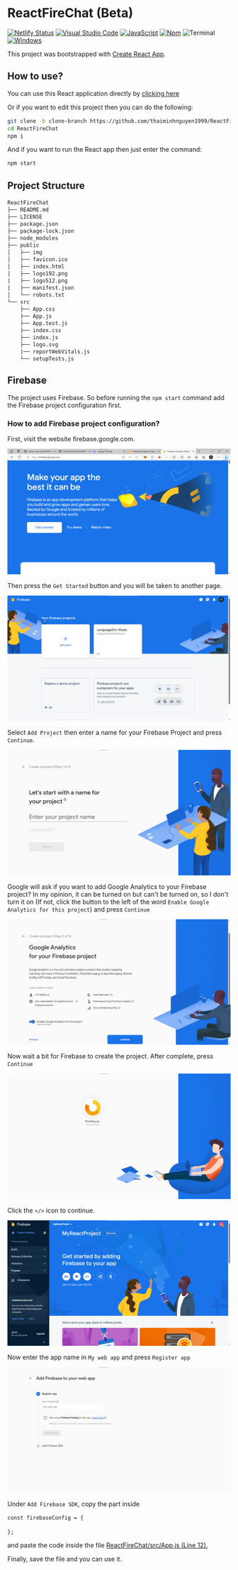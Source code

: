 # ReactFireChat (Beta)

[![Netlify Status](https://api.netlify.com/api/v1/badges/9a181807-27ec-4c35-947c-f5966b7c7f04/deploy-status)](https://app.netlify.com/sites/reactfirechat-test/deploys) [![Visual Studio Code](https://img.shields.io/badge/--007ACC?logo=visual%20studio%20code&logoColor=ffffff)](https://code.visualstudio.com/) [![JavaScript](https://img.shields.io/badge/--F7DF1E?logo=javascript&logoColor=000)](https://www.javascript.com/) [![Npm](https://badgen.net/badge/icon/npm?icon=npm&label)](https://https://npmjs.com/) ![Terminal](https://badgen.net/badge/icon/terminal?icon=terminal&label) [![Windows](https://badgen.net/badge/icon/windows?icon=windows&label)](https://microsoft.com/windows/)

This project was bootstrapped with [Create React App](https://github.com/facebook/create-react-app).

## How to use?

You can use this React application directly by [clicking here](https://reactfirechat-test.netlify.app)

Or if you want to edit this project then you can do the following:

```sh
git clone -b clone-branch https://github.com/thaiminhnguyen1999/ReactFireChat
cd ReactFireChat
npm i
```

And if you want to run the React app then just enter the command:

```sh
npm start
```

## Project Structure

```
ReactFireChat
├── README.md
├── LICENSE
├── package.json
├── package-lock.json
├── node_modules
├── public
│   ├── img
│   ├── favicon.ico
│   ├── index.html
|   ├── logo192.png
|   ├── logo512.png
|   ├── manifest.json
│   └── robots.txt
└── src
    ├── App.css
    ├── App.js
    ├── App.test.js
    ├── index.css
    ├── index.js
    ├── logo.svg
    |── reportWebVitals.js
    └── setupTests.js
```

## Firebase
The project uses Firebase. So before running the `npm start` command add the Firebase project configuration first.

### How to add Firebase project configuration?

First, visit the website firebase.google.com.

<img src='./public/img/z4625828859374_8978935b2bc94bcf322a74c1c547b9a1.jpg'>

Then press the `Get Started` button and you will be taken to another page.

<img src='./public/img/z4625857464480_cc3f9d98a28b99933279d0e87c58b6e1.jpg'>

Select `Add Project` then enter a name for your Firebase Project and press `Continue`.

<img src='./public/img/z4625857464718_73bd24b20c2a5df8c48fcd9d33b2ee4a.jpg'>

Google will ask if you want to add Google Analytics to your Firebase project? In my opinion, it can be turned on but can't be turned on, so I don't turn it on (If not, click the button to the left of the word `Enable Google Analytics for this project`) and press `Continue`

<img src='./public/img/z4625857464471_e625629e54bfbb19097d78f4106dc0a2.jpg'>

Now wait a bit for Firebase to create the project. After complete, press `Continue`

<img src='./public/img/z4625857422840_2b44c5230885b680a538d81da55c7412.jpg'>

Click the `</>` icon to continue.

<img src='./public/img/z4625857421759_f4bafc08f5f75baa2bbc4d3b28aef495.jpg'>

Now enter the app name in `My web app` and press `Register app`

<img src='./public/img/z4625857366807_13fb34a247ef5db97457b46d889eb9ef.jpg'>

Under `Add Firebase SDK`, copy the part inside 
```
const firebaseConfig = {
  
};
```
and paste the code inside the file [ReactFireChat/src/App.js (Line 12).](https://github.com/thaiminhnguyen1999/ReactFireChat/blob/clone-branch/src/App.js)

Finally, save the file and you can use it.
